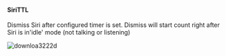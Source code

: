 #### SiriTTL
Dismiss Siri after configured timer is set. Dismiss will start count right after Siri is in'idle' mode (not talking or listening)

![downloa3222d](https://user-images.githubusercontent.com/56236821/93539381-4a2ba000-f959-11ea-8f32-07305a1fdefc.png)


